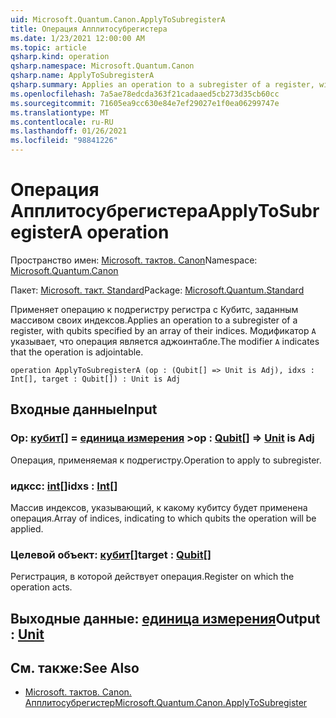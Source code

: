 ```yaml
---
uid: Microsoft.Quantum.Canon.ApplyToSubregisterA
title: Операция Апплитосубрегистера
ms.date: 1/23/2021 12:00:00 AM
ms.topic: article
qsharp.kind: operation
qsharp.namespace: Microsoft.Quantum.Canon
qsharp.name: ApplyToSubregisterA
qsharp.summary: Applies an operation to a subregister of a register, with qubits specified by an array of their indices. The modifier `A` indicates that the operation is adjointable.
ms.openlocfilehash: 7a5ae78edcda363f21cadaaed5cb273d35cb60cc
ms.sourcegitcommit: 71605ea9cc630e84e7ef29027e1f0ea06299747e
ms.translationtype: MT
ms.contentlocale: ru-RU
ms.lasthandoff: 01/26/2021
ms.locfileid: "98841226"
---
```

# <a name="applytosubregistera-operation"></a><span data-ttu-id="77169-102">Операция Апплитосубрегистера</span><span class="sxs-lookup"><span data-stu-id="77169-102">ApplyToSubregisterA operation</span></span>

<span data-ttu-id="77169-103">Пространство имен: [Microsoft. тактов. Canon](xref:Microsoft.Quantum.Canon)</span><span class="sxs-lookup"><span data-stu-id="77169-103">Namespace: [Microsoft.Quantum.Canon](xref:Microsoft.Quantum.Canon)</span></span>

<span data-ttu-id="77169-104">Пакет: [Microsoft. такт. Standard](https://nuget.org/packages/Microsoft.Quantum.Standard)</span><span class="sxs-lookup"><span data-stu-id="77169-104">Package: [Microsoft.Quantum.Standard](https://nuget.org/packages/Microsoft.Quantum.Standard)</span></span>


<span data-ttu-id="77169-105">Применяет операцию к подрегистру регистра с Кубитс, заданным массивом своих индексов.</span><span class="sxs-lookup"><span data-stu-id="77169-105">Applies an operation to a subregister of a register, with qubits specified by an array of their indices.</span></span>
<span data-ttu-id="77169-106">Модификатор `A` указывает, что операция является аджоинтабле.</span><span class="sxs-lookup"><span data-stu-id="77169-106">The modifier `A` indicates that the operation is adjointable.</span></span>

```qsharp
operation ApplyToSubregisterA (op : (Qubit[] => Unit is Adj), idxs : Int[], target : Qubit[]) : Unit is Adj
```


## <a name="input"></a><span data-ttu-id="77169-107">Входные данные</span><span class="sxs-lookup"><span data-stu-id="77169-107">Input</span></span>

### <a name="op--qubit--unit--is-adj"></a><span data-ttu-id="77169-108">Op: [кубит](xref:microsoft.quantum.lang-ref.qubit)[] = [единица измерения](xref:microsoft.quantum.lang-ref.unit) ></span><span class="sxs-lookup"><span data-stu-id="77169-108">op : [Qubit](xref:microsoft.quantum.lang-ref.qubit)[] => [Unit](xref:microsoft.quantum.lang-ref.unit)  is Adj</span></span>

<span data-ttu-id="77169-109">Операция, применяемая к подрегистру.</span><span class="sxs-lookup"><span data-stu-id="77169-109">Operation to apply to subregister.</span></span>


### <a name="idxs--int"></a><span data-ttu-id="77169-110">идксс: [int](xref:microsoft.quantum.lang-ref.int)[]</span><span class="sxs-lookup"><span data-stu-id="77169-110">idxs : [Int](xref:microsoft.quantum.lang-ref.int)[]</span></span>

<span data-ttu-id="77169-111">Массив индексов, указывающий, к какому кубитсу будет применена операция.</span><span class="sxs-lookup"><span data-stu-id="77169-111">Array of indices, indicating to which qubits the operation will be applied.</span></span>


### <a name="target--qubit"></a><span data-ttu-id="77169-112">Целевой объект: [кубит](xref:microsoft.quantum.lang-ref.qubit)[]</span><span class="sxs-lookup"><span data-stu-id="77169-112">target : [Qubit](xref:microsoft.quantum.lang-ref.qubit)[]</span></span>

<span data-ttu-id="77169-113">Регистрация, в которой действует операция.</span><span class="sxs-lookup"><span data-stu-id="77169-113">Register on which the operation acts.</span></span>



## <a name="output--unit"></a><span data-ttu-id="77169-114">Выходные данные: [единица измерения](xref:microsoft.quantum.lang-ref.unit)</span><span class="sxs-lookup"><span data-stu-id="77169-114">Output : [Unit](xref:microsoft.quantum.lang-ref.unit)</span></span>



## <a name="see-also"></a><span data-ttu-id="77169-115">См. также:</span><span class="sxs-lookup"><span data-stu-id="77169-115">See Also</span></span>

- [<span data-ttu-id="77169-116">Microsoft. тактов. Canon. Апплитосубрегистер</span><span class="sxs-lookup"><span data-stu-id="77169-116">Microsoft.Quantum.Canon.ApplyToSubregister</span></span>](xref:Microsoft.Quantum.Canon.ApplyToSubregister)